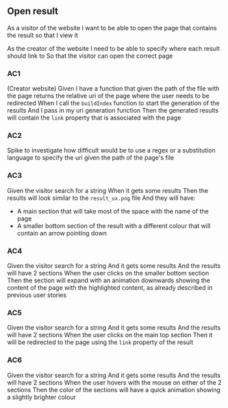 ## Open result
As a visitor of the website
I want to be able to open the page that contains the result
so that I view it

As the creator of the website
I need to be able to specify where each result should link to
So that the visitor can open the correct page

### AC1
(Creator website)
Given I have a function that given the path of the file with the page returns the relative uri of the page where the user needs to be redirected
When I call the `buildIndex` function to start the generation of the results
And I pass in my uri generation function
Then the generated results will contain the `link` property that is associated with the page

### AC2
Spike to investigate how difficult would be to use a regex or a substitution language to specify the uri given the path of the page's file

### AC3
Given the visitor search for a string
When it gets some results
Then the results will look similar to the `result_ux.png` file
And they will have:
- A main section that will take most of the space with the name of the page
- A smaller bottom section of the result with a different colour that will contain an arrow pointing down

### AC4
Given the visitor search for a string
And it gets some results
And the results will have 2 sections
When the user clicks on the smaller bottom section
Then the section will expand with an animation downwards showing the content of the page with the highlighted content, as already described in previous user stories

### AC5
Given the visitor search for a string
And it gets some results
And the results will have 2 sections
When the user clicks on the main top section
Then it will be redirected to the page using the `link` property of the result

### AC6
Given the visitor search for a string
And it gets some results
And the results will have 2 sections
When the user hovers with the mouse on either of the 2 sections
Then the color of the sections will have a quick animation showing a slightly brighter colour

